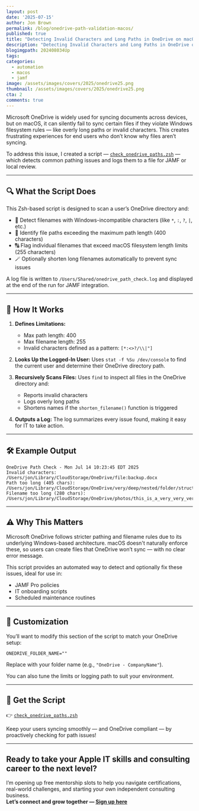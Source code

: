 ```yaml
---
layout: post
date: '2025-07-15'
author: Jon Brown
permalink: /blog/onedrive-path-validation-macos/
published: true
title: "Detecting Invalid Characters and Long Paths in OneDrive on macOS"
description: "Detecting Invalid Characters and Long Paths in OneDrive on macOS"
blogimgpath: 202408034Up
tags:
categories:
  - automation
  - macos
  - jamf
image: /assets/images/covers/2025/onedrive25.png
thumbnail: /assets/images/covers/2025/onedrive25.png
cta: 2
comments: true
---
```


Microsoft OneDrive is widely used for syncing documents across devices, but on macOS, it can silently fail to sync certain files if they violate Windows filesystem rules — like overly long paths or invalid characters. This creates frustrating experiences for end users who don’t know why files aren’t syncing.

To address this issue, I created a script — [`check_onedrive_paths.zsh`](https://github.com/jonbrown21/macOS-JAMF-Scripts/blob/main/Scripts/check_onedrive_paths.zsh) — which detects common pathing issues and logs them to a file for JAMF or local review.

---

## 🔍 What the Script Does

This Zsh-based script is designed to scan a user’s OneDrive directory and:

- 🚫 Detect filenames with Windows-incompatible characters (like `*`, `:`, `?`, `|`, etc.)
- 📏 Identify file paths exceeding the maximum path length (400 characters)
- 🔠 Flag individual filenames that exceed macOS filesystem length limits (255 characters)
- 🪄 Optionally shorten long filenames automatically to prevent sync issues

A log file is written to `/Users/Shared/onedrive_path_check.log` and displayed at the end of the run for JAMF integration.

---

## 📁 How It Works

1. **Defines Limitations:**
   - Max path length: 400
   - Max filename length: 255
   - Invalid characters defined as a pattern: `[*:<>?/\\|"]`

2. **Looks Up the Logged-In User:**
   Uses `stat -f %Su /dev/console` to find the current user and determine their OneDrive directory path.

3. **Recursively Scans Files:**
   Uses `find` to inspect all files in the OneDrive directory and:
   - Reports invalid characters
   - Logs overly long paths
   - Shortens names if the `shorten_filename()` function is triggered

4. **Outputs a Log:**
   The log summarizes every issue found, making it easy for IT to take action.

---

## 🛠 Example Output

```text
OneDrive Path Check - Mon Jul 14 10:23:45 EDT 2025
Invalid characters: /Users/jon/Library/CloudStorage/OneDrive/file:backup.docx
Path too long (405 chars): /Users/jon/Library/CloudStorage/OneDrive/very/deep/nested/folder/structure/that/keeps/going/on/and/on...
Filename too long (280 chars): /Users/jon/Library/CloudStorage/OneDrive/photos/this_is_a_very_very_very_very_long_filename_that_should_probably_be_shortened.jpg
```

---

## ⚠️ Why This Matters

Microsoft OneDrive follows stricter pathing and filename rules due to its underlying Windows-based architecture. macOS doesn't naturally enforce these, so users can create files that OneDrive won’t sync — with no clear error message.

This script provides an automated way to detect and optionally fix these issues, ideal for use in:

- JAMF Pro policies
- IT onboarding scripts
- Scheduled maintenance routines

---

## 🔄 Customization

You’ll want to modify this section of the script to match your OneDrive setup:

```
ONEDRIVE_FOLDER_NAME=""
```

Replace with your folder name (e.g., `"OneDrive - CompanyName"`).

You can also tune the limits or logging path to suit your environment.

---

## 📎 Get the Script

👉 [`check_onedrive_paths.zsh`](https://github.com/jonbrown21/macOS-JAMF-Scripts/blob/main/Scripts/check_onedrive_paths.zsh)

Keep your users syncing smoothly — and OneDrive compliant — by proactively checking for path issues!

---

## Ready to take your Apple IT skills and consulting career to the next level?  
I’m opening up free mentorship slots to help you navigate certifications, real-world challenges, and starting your own independent consulting business.  
**Let’s connect and grow together — [Sign up here](https://jonbrown.org/contact/)**